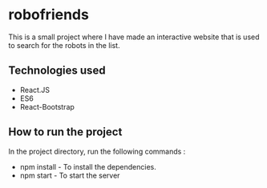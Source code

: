 #  robofriends

This is a small project where I have made an interactive website that is used to search for the robots in the list.


## Technologies used
* React.JS
* ES6
* React-Bootstrap


## How to run the project
In the project directory, run the following commands :
* npm install - To install the dependencies.
* npm start - To start the server
